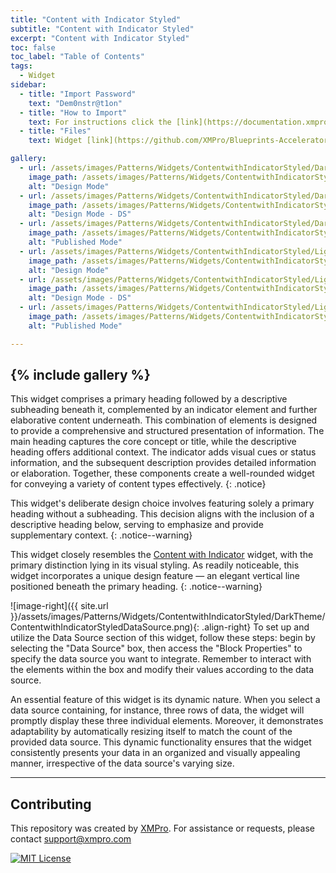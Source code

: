 ```yaml
---
title: "Content with Indicator Styled"
subtitle: "Content with Indicator Styled"
excerpt: "Content with Indicator Styled"
toc: false
toc_label: "Table of Contents"
tags:
  - Widget
sidebar:
  - title: "Import Password"
    text: "Dem0nstr@t1on"
  - title: "How to Import"
    text: For instructions click the [link](https://documentation.xmpro.com/how-tos/apps/manage-widgets#importing-widgets)
  - title: "Files"
    text: Widget [link](https://github.com/XMPro/Blueprints-Accelerators-Patterns/blob/master/Patterns/Widgets/Content%20with%20Indicator.xwid)

gallery:
  - url: /assets/images/Patterns/Widgets/ContentwithIndicatorStyled/DarkTheme/ContentwithIndicatorStyledDesignMode.png
    image_path: /assets/images/Patterns/Widgets/ContentwithIndicatorStyled/DarkTheme/ContentwithIndicatorStyledDesignMode.png
    alt: "Design Mode"
  - url: /assets/images/Patterns/Widgets/ContentwithIndicatorStyled/DarkTheme/ContentwithIndicatorStyledDataSource.png
    image_path: /assets/images/Patterns/Widgets/ContentwithIndicatorStyled/DarkTheme/ContentwithIndicatorStyledDataSource.png
    alt: "Design Mode - DS"
  - url: /assets/images/Patterns/Widgets/ContentwithIndicatorStyled/DarkTheme/ContentwithIndicatorStyledPublishedMode.png
    image_path: /assets/images/Patterns/Widgets/ContentwithIndicatorStyled/DarkTheme/ContentwithIndicatorStyledPublishedMode.png
    alt: "Published Mode"
  - url: /assets/images/Patterns/Widgets/ContentwithIndicatorStyled/LightTheme/ContentwithIndicatorStyledDesignMode.png
    image_path: /assets/images/Patterns/Widgets/ContentwithIndicatorStyled/LightTheme/ContentwithIndicatorStyledDesignMode.png
    alt: "Design Mode"
  - url: /assets/images/Patterns/Widgets/ContentwithIndicatorStyled/LightTheme/ContentwithIndicatorStyledDataSource.png
    image_path: /assets/images/Patterns/Widgets/ContentwithIndicatorStyled/LightTheme/ContentwithIndicatorStyledDataSource.png
    alt: "Design Mode - DS"
  - url: /assets/images/Patterns/Widgets/ContentwithIndicatorStyled/LightTheme/ContentwithIndicatorStyledPublishedMode.png
    image_path: /assets/images/Patterns/Widgets/ContentwithIndicatorStyled/LightTheme/ContentwithIndicatorStyledPublishedMode.png
    alt: "Published Mode"

---
```

{% include gallery %}
---
This widget comprises a primary heading followed by a descriptive subheading beneath it, complemented by an indicator element and further elaborative content underneath. This combination of elements is designed to provide a comprehensive and structured presentation of information. The main heading captures the core concept or title, while the descriptive heading offers additional context. The indicator adds visual cues or status information, and the subsequent description provides detailed information or elaboration. Together, these components create a well-rounded widget for conveying a variety of content types effectively.
{: .notice}

This widget's deliberate design choice involves featuring solely a primary heading without a subheading. This decision aligns with the inclusion of a descriptive heading below, serving to emphasize and provide supplementary context.
{: .notice--warning}

This widget closely resembles the <a href="WidgetContentwithIndicator">Content with Indicator</a> widget, with the primary distinction lying in its visual styling. As readily noticeable, this widget incorporates a unique design feature — an elegant vertical line positioned beneath the primary heading.
{: .notice--warning}

![image-right]({{ site.url }}/assets/images/Patterns/Widgets/ContentwithIndicatorStyled/DarkTheme/ContentwithIndicatorStyledDataSource.png){: .align-right}
To set up and utilize the Data Source section of this widget, follow these steps: begin by selecting the "Data Source" box, then access the "Block Properties" to specify the data source you want to integrate. Remember to interact with the elements within the box and modify their values according to the data source.

An essential feature of this widget is its dynamic nature. When you select a data source containing, for instance, three rows of data, the widget will promptly display these three individual elements. Moreover, it demonstrates adaptability by automatically resizing itself to match the count of the provided data source. This dynamic functionality ensures that the widget consistently presents your data in an organized and visually appealing manner, irrespective of the data source's varying size.
<hr />

## Contributing
This repository was created by <a href="https://xmpro.com/">XMPro</a>. 
For assistance or requests, please contact <a href="mailto:support@xmpro.com">support@xmpro.com</a>

[![MIT License](https://img.shields.io/badge/License-MIT-green.svg)](https://choosealicense.com/licenses/mit/)
